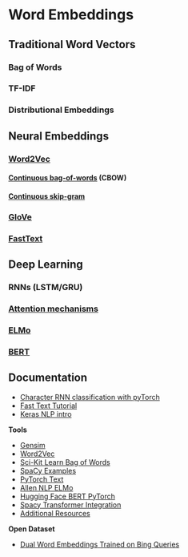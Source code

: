 # Word Embeddings

## **Traditional Word Vectors**

### **Bag of Words**

### **TF-IDF**

### **Distributional Embeddings**

## **Neural Embeddings**

### [**Word2Vec**](https://machinelearningmastery.com/develop-word-embeddings-python-gensim/)

#### [Continuous bag-of-words](https://en.wikipedia.org/wiki/Bag-of-words_model#CBOW) (CBOW)

#### [Continuous skip-gram](https://en.wikipedia.org/wiki/N-gram#Skip-gram)

### [**GloVe**](https://nlp.stanford.edu/projects/glove/)

### [**FastText**](https://fasttext.cc/)

## Deep Learning

### RNNs (LSTM/GRU)

### [**Attention mechanisms**](https://skymind.ai/wiki/attention-mechanism-memory-network)

### [ELMo](https://allennlp.org/elmo)

### [BERT](https://arxiv.org/pdf/1810.04805.pdf)

## **Documentation**

- [Character RNN classification with pyTorch](https://pytorch.org/tutorials/intermediate/char_rnn_classification_tutorial.html)
- [Fast Text Tutorial](https://fasttext.cc/docs/en/supervised-tutorial.html)
- [Keras NLP intro](https://nlpforhackers.io/keras-intro/)

**Tools**

- [Gensim](https://radimrehurek.com/gensim/)
- [Word2Vec](https://radimrehurek.com/gensim/)
- [Sci-Kit Learn Bag of Words](http://scikit-learn.org/stable/tutorial/text_analytics/working_with_text_data.html)
- [SpaCy Examples](https://spacy.io/usage/examples)
- [PyTorch Text](https://github.com/pytorch/text)
- [Allen NLP ELMo](https://github.com/allenai/allennlp/blob/master/tutorials/how_to/elmo.md)
- [Hugging Face BERT PyTorch](https://github.com/huggingface/pytorch-pretrained-BERT)
- [Spacy Transformer Integration](https://explosion.ai/blog/spacy-pytorch-transformers)
- [Additional Resources](https://github.com/keon/awesome-nlp)

**Open Dataset**

- [Dual Word Embeddings Trained on Bing Queries](https://msropendata.com/datasets/30a504b0-cff2-4d4a-864f-3bc9a66f9d7e)
